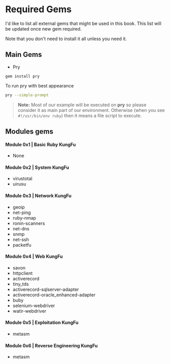 # Required Gems
I'd like to list all external gems that might be used in this book. This list will be updated once new gem required. 

Note that you don't need to install it all unless you need it.

## Main Gems
- Pry
```
gem install pry
```
To run pry with best appearance
```bash
pry --simple-prompt
```

> **Note:** Most of our example will be executed on **pry** so please consider it as main part of our environment. Otherwise (when you see `#!/usr/bin/env ruby`) then it means a file script to execute.


## Modules gems 


#### Module 0x1 | Basic Ruby KungFu
- None

#### Module 0x2 | System KungFu
- virustotal
- uirusu

#### Module 0x3 | Network KungFu
- geoip
- net-ping
- ruby-nmap 
- ronin-scanners
- net-dns
- snmp
- net-ssh
- packetfu

#### Module 0x4 | Web KungFu
- savon 
- httpclient
- activerecord
- tiny_tds 
- activerecord-sqlserver-adapter 
- activerecord-oracle_enhanced-adapter
- buby
- selenium-webdriver 
- watir-webdriver

#### Module 0x5 | Exploitation KungFu
- metasm

#### Module 0x6 | Reverse Engineering KungFu
- metasm